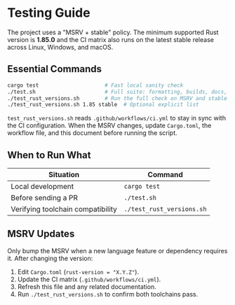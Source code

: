 # Testing Guide

The project uses a "MSRV + stable" policy. The minimum supported Rust version is **1.85.0** and the CI matrix also runs on the
latest stable release across Linux, Windows, and macOS.

## Essential Commands

```bash
cargo test                     # Fast local sanity check
./test.sh                      # Full suite: formatting, builds, docs, compat layer
./test_rust_versions.sh        # Run the full check on MSRV and stable
./test_rust_versions.sh 1.85 stable  # Optional explicit list
```

`test_rust_versions.sh` reads `.github/workflows/ci.yml` to stay in sync with the CI configuration. When the MSRV changes, update
`Cargo.toml`, the workflow file, and this document before running the script.

## When to Run What

| Situation | Command |
| --- | --- |
| Local development | `cargo test` |
| Before sending a PR | `./test.sh` |
| Verifying toolchain compatibility | `./test_rust_versions.sh` |

## MSRV Updates

Only bump the MSRV when a new language feature or dependency requires it. After changing the version:

1. Edit `Cargo.toml` (`rust-version = "X.Y.Z"`).
2. Update the CI matrix (`.github/workflows/ci.yml`).
3. Refresh this file and any related documentation.
4. Run `./test_rust_versions.sh` to confirm both toolchains pass.

